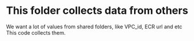 # This folder collects data from others

We want a lot of values from shared folders, like VPC_id, ECR url and etc
This code collects them.
